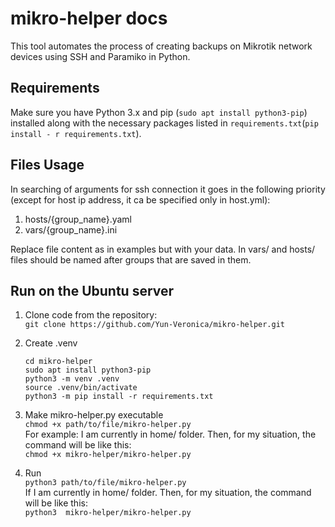 # mikro-helper docs

This tool automates the process of creating backups on Mikrotik network devices using SSH and Paramiko in Python.

## Requirements

Make sure you have Python 3.x and pip (``sudo apt install python3-pip``) installed
along with the necessary packages listed in `requirements.txt`(`pip install - r requirements.txt`).

## Files Usage

In searching of arguments for ssh connection it goes in the following priority (except for host ip address, it ca be
specified only in host.yml):

1. hosts/{group_name}.yaml
2. vars/{group_name}.ini

Replace file content as in examples but with your data.
In vars/ and hosts/ files should be named after groups that are
saved in them. 

## Run on the Ubuntu server

1. Clone code from the repository:</br>
   ``
   git clone https://github.com/Yun-Veronica/mikro-helper.git 
   ``
2. Create .venv </br>
   ```
   cd mikro-helper 
   sudo apt install python3-pip 
   python3 -m venv .venv 
   source .venv/bin/activate
   python3 -m pip install -r requirements.txt
   ```

3. Make mikro-helper.py executable </br>
   ``
   chmod +x path/to/file/mikro-helper.py
   ``
   </br> For example: I am currently in home/ folder. Then, for my situation, the command will be like this: </br>
   ``
   chmod +x mikro-helper/mikro-helper.py
   ``
4. Run </br>
   ``
   python3 path/to/file/mikro-helper.py
   ``
   </br >If I am currently in home/ folder. Then, for my situation, the command will be like this: </br>
   ``
   python3  mikro-helper/mikro-helper.py
   ``

